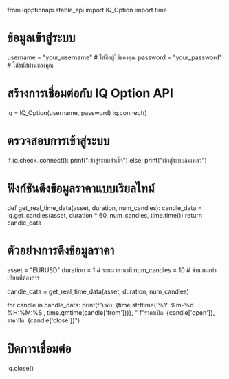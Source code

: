 from iqoptionapi.stable_api import IQ_Option
import time

# ข้อมูลเข้าสู่ระบบ
username = "your_username"  # ใส่ชื่อผู้ใช้ของคุณ
password = "your_password"  # ใส่รหัสผ่านของคุณ

# สร้างการเชื่อมต่อกับ IQ Option API
iq = IQ_Option(username, password)
iq.connect()

# ตรวจสอบการเข้าสู่ระบบ
if iq.check_connect():
    print("เข้าสู่ระบบสำเร็จ")
else:
    print("เข้าสู่ระบบล้มเหลว")

# ฟังก์ชันดึงข้อมูลราคาแบบเรียลไทม์
def get_real_time_data(asset, duration, num_candles):
    candle_data = iq.get_candles(asset, duration * 60, num_candles, time.time())
    return candle_data

# ตัวอย่างการดึงข้อมูลราคา
asset = "EURUSD"
duration = 1  # ระยะเวลานาที
num_candles = 10  # จำนวนแท่งเทียนที่ต้องการ

candle_data = get_real_time_data(asset, duration, num_candles)

for candle in candle_data:
    print(f"เวลา: {time.strftime('%Y-%m-%d %H:%M:%S', time.gmtime(candle['from']))}, "
          f"ราคาเปิด: {candle['open']}, ราคาปิด: {candle['close']}")

# ปิดการเชื่อมต่อ
iq.close()

